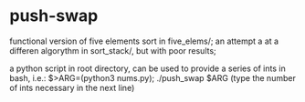 # push-swap

functional version of five elements sort in five_elems/;
an attempt a at a differen algorythm in sort_stack/, but with poor results;

a python script in root directory,
can be used to provide a series of ints in bash, i.e.:
$>ARG=(python3 nums.py); ./push_swap $ARG
(type the number of ints necessary in the next line)
